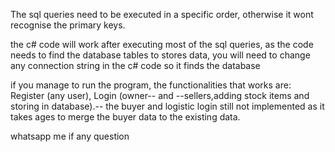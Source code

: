 The sql queries need to be executed in a specific order, otherwise it wont recognise the primary keys.

the c# code will work after executing most of the sql queries, as the code needs to find the database tables to stores data, you will need to change any connection string in the c# code so it finds the database

if you manage to run the program, the functionalities that works are: Register (any user), Login (owner-- and --sellers,adding stock items and storing in database).-- the buyer and logistic login still not implemented as it takes ages to merge the buyer data to the existing data.

whatsapp me if any question
